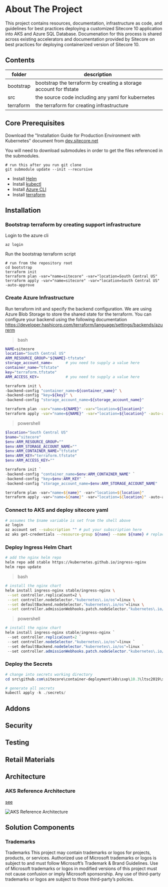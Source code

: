<!-- ABOUT THE PROJECT -->
# About The Project
This project contains resources, documentation, infrastructure as code, and guidelines for best practices deploying a customized Sitecore 10 application into AKS and Azure SQL Database. Documenation for this process is shared across existing accelerators and documentation provided by Sitecore on best practices for deploying containerized version of Sitecore 10.

## Contents

| folder    | description |
| --------- | ----------- |
| bootstrap | bootstrap the terraform by creating a storage account for tfstate |
| src       | the source code including any yaml for kubernetes |
| terraform | the terraform for creating infrastructure |


## Core Prerequisites

Download the "Installation Guide for Production Environment with Kubernetes" document from [dev.sitecore.net](https://dev.sitecore.net/Downloads/Sitecore_Experience_Platform/103/Sitecore_Experience_Platform_103.aspx)

You will need to download submodules in order to get the files referenced in the submodules. 

```
# run this after you run git clone
git submodule update --init --recursive
```

* Install [Helm](https://helm.sh/docs/intro/install)
* Install [kubectl](https://kubernetes.io/docs/tasks/tools/install-kubectl-windows/#install-nonstandard-package-tools)
* Install [Azure CLI](https://learn.microsoft.com/en-us/cli/azure/install-azure-cli)
* Install [terraform](https://developer.hashicorp.com/terraform/downloads?ajs_aid=e7cb18f6-0e91-46ef-b3af-d22a83181326&product_intent=terraform)

## Installation

### Bootstrap terraform by creating support infrastructure

Login to the azure cli

```
az login
```

Run the bootstrap terraform script

```
# run from the repository root
cd bootstrap
terraform init
terraform plan -var="name=sitecore" -var="location=South Central US"
terraform apply -var="name=sitecore" -var="location=South Central US" -auto-approve
```

### Create Azure Infrastructure

Run terraform init and specify the backend configuration. We are using Azure Blob Storage to store the shared state for the terraform. You can configure your backend using the following documentation https://developer.hashicorp.com/terraform/language/settings/backends/azurerm

> bash

```bash
NAME=sitecore
location="South Central US"
ARM_RESOURCE_GROUP="${NAME}-tfstate"
storage_account_name=      # you need to supply a value here
container_name="tfstate"
key="terraform.tfstate"
ARM_ACCESS_KEY=            # you need to supply a value here

terraform init \
-backend-config "container_name=${container_name}" \
-backend-config "key=${key}" \
-backend-config "storage_account_name=${storage_account_name}"

terraform plan -var="name=${NAME}" -var="location=${location}"
terraform apply -var="name=${NAME}" -var="location=${location}" -auto-approve
```

> powershell

```powershell
$location="South Central US"
$name="sitecore"
$env:ARM_RESOURCE_GROUP=""
$env:ARM_STORAGE_ACCOUNT_NAME=""
$env:ARM_CONTAINER_NAME="tfstate"
$env:ARM_KEY="terraform.tfstate"
$env:ARM_ACCESS_KEY=""

terraform init `
-backend-config "container_name=$env:ARM_CONTAINER_NAME" `
-backend-config "key=$env:ARM_KEY" `
-backend-config "storage_account_name=$env:ARM_STORAGE_ACCOUNT_NAME"

terraform plan -var="name=${name}" -var="location=${location}"
terraform apply -var="name=${name}" -var="location=${location}" -auto-approve
```

### Connect to AKS and deploy sitecore yaml

```bash
# assumes the $name variable is set from the shell above
az login
az account set --subscription "" # put your subscription here
az aks get-credentials --resource-group ${name} --name ${name} # replace with your resource group name and cluster name
```

### Deploy Ingress Helm Chart

```bash
# add the nginx helm repo
helm repo add stable https://kubernetes.github.io/ingress-nginx
helm repo update
```

> bash

```bash
# install the nginx chart
helm install ingress-nginx stable/ingress-nginx \
 --set controller.replicaCount=2 \
 --set controller.nodeSelector."kubernetes\.io/os"=linux \
 --set defaultBackend.nodeSelector."kubernetes\.io/os"=linux \
 --set controller.admissionWebhooks.patch.nodeSelector."kubernetes\.io/os"=linux
```

> powershell

```powershell
# install the nginx chart
helm install ingress-nginx stable/ingress-nginx `
 --set controller.replicaCount=2 `
 --set controller.nodeSelector."kubernetes\.io/os"=linux `
 --set defaultBackend.nodeSelector."kubernetes\.io/os"=linux `
 --set controller.admissionWebhooks.patch.nodeSelector."kubernetes\.io/os"=linux
```

### Deploy the Secrets

```powershell
# change into secrets working directory
cd src\github.com\sitecore\container-deployment\k8s\sxp\10.3\ltsc2019\xm1\secrets

# generate all secrets
kubectl apply -k ./secrets/
```

## Addons

## Security

## Testing

## Retail Materials

## Architecture

### AKS Reference Architecture

[see](https://learn.microsoft.com/en-us/azure/architecture/reference-architectures/containers/aks/baseline-aks)

![AKS Reference Architecture](https://learn.microsoft.com/en-us/azure/architecture/reference-architectures/containers/aks/images/baseline-architecture.svg)


## Solution Components

### Trademarks

Trademarks This project may contain trademarks or logos for projects, products, or services. Authorized use of Microsoft trademarks or logos is subject to and must follow Microsoft’s Trademark & Brand Guidelines. Use of Microsoft trademarks or logos in modified versions of this project must not cause confusion or imply Microsoft sponsorship. Any use of third-party trademarks or logos are subject to those third-party’s policies.
